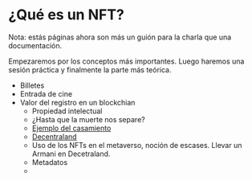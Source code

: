 # ¿Qué es un NFT?

Nota: estás páginas ahora son más un guión para la charla que una documentación. 

Empezaremos por los conceptos más importantes. Luego haremos una sesión práctica y finalmente la parte más teórica.

- Billetes
- Entrada de cine
- Valor del registro en un blockchian
    - Propiedad intelectual
    - ¿Hasta que la muerte nos separe?
    - [Ejemplo del casamiento](https://www.infofueguina.com/curiosas/2022/2/10/sellaron-su-matrimonio-con-blockchain-con-un-contrato-inteligente-de-ethereum-votos-en-formato-nft-62451.html)
    - [Decentraland](https://www.lifestyleasia.com/bk/gear/tech/closeup-nft-marriage-certificate-get-married-in-the-metaverse/)
    - Uso de los NFTs en el metaverso, noción de escases. Llevar un Armani en Decetraland.
    - Metadatos
    - 

